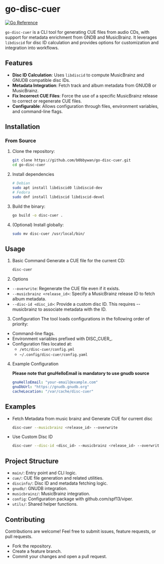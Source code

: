 # go-disc-cuer

[![Go Reference](https://pkg.go.dev/badge/github.com/b0bbywan/go-disc-cuer/.svg)](https://pkg.go.dev/github.com/b0bbywan/go-disc-cuer/)

`go-disc-cuer` is a CLI tool for generating CUE files from audio CDs, with support for metadata enrichment from GNDB and MusicBrainz. It leverages `libdiscid` for disc ID calculation and provides options for customization and integration into workflows.

## Features

- **Disc ID Calculation**: Uses `libdiscid` to compute MusicBrainz and GNUDB compatible disc IDs.
- **Metadata Integration**: Fetch track and album metadata from GNUDB or MusicBrainz.
- **Fix Incorrect CUE Files**: Force the use of a specific MusicBrainz release to correct or regenerate CUE files.
- **Configurable**: Allows configuration through files, environment variables, and command-line flags.

## Installation

### From Source
1. Clone the repository:
    ```bash
    git clone https://github.com/b0bbywan/go-disc-cuer.git
    cd go-disc-cuer
    ```
2. Install dependencies
    ```bash
    # Debian
    sudo apt install libdiscid0 libdiscid-dev
    # Fedora
    sudo dnf install libdiscid libdiscid-devel
    ```

3. Build the binary:
    ```bash
    go build -o disc-cuer .
    ```

4. (Optional) Install globally:
    ```bash
    sudo mv disc-cuer /usr/local/bin/
    ```

## Usage
1. Basic Command
Generate a CUE file for the current CD:
    ```bash
    disc-cuer
    ```

2. Options
- `--overwrite`: Regenerate the CUE file even if it exists.
- `--musicbrainz <release_id>`: Specify a MusicBrainz release ID to fetch album metadata.
- `--disc-id <disc_id>`: Provide a custom disc ID. This requires --musicbrainz to associate metadata with the ID.

3. Configuration
The tool loads configurations in the following order of priority:

- Command-line flags.
- Environment variables prefixed with DISC_CUER_.
- Configuration files located at:
   - `/etc/disc-cuer/config.yml`
   - `~/.config/disc-cuer/config.yaml`

4. Example Configuration

    **Please note that gnuHelloEmail is mandatory to use gnudb source**

    ```yaml
    gnuHelloEmail: "your-email@example.com"
    gnuDbUrl: "https://gnudb.gnudb.org"
    cacheLocation: "/var/cache/disc-cuer"
    ```

## Examples
- Fetch Metadata from music brainz and Generate CUE for current disc
    ```bash
    disc-cuer --musicbrainz <release_id> --overwrite
    ```
- Use Custom Disc ID
    ```bash
    disc-cuer --disc-id <disc_id> --musicbrainz <release_id> --overwrite
    ```

## Project Structure
- `main/`: Entry point and CLI logic.
- `cue/`: CUE file generation and related utilities.
- `discinfo/`: Disc ID and metadata fetching logic.
- `gnudb/`: GNUDB integration.
- `musicbrainz/`: MusicBrainz integration.
- `config`: Configuration package with github.com/spf13/viper.
- `utils/`: Shared helper functions.


## Contributing
Contributions are welcome! Feel free to submit issues, feature requests, or pull requests.

- Fork the repository.
- Create a feature branch.
- Commit your changes and open a pull request.
